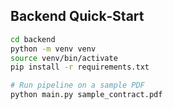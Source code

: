 ## Backend Quick‑Start

```bash
cd backend
python -m venv venv
source venv/bin/activate
pip install -r requirements.txt

# Run pipeline on a sample PDF
python main.py sample_contract.pdf
```
